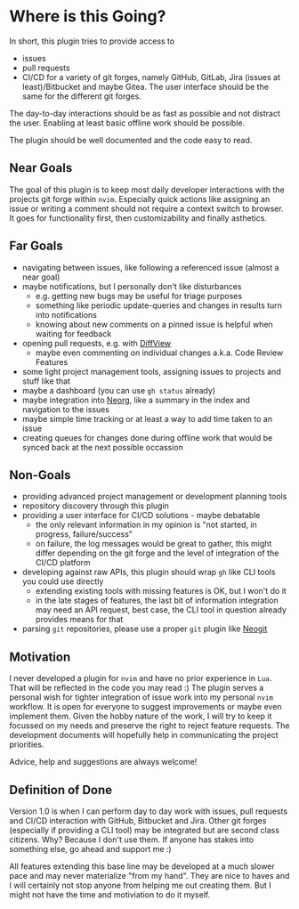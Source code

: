 # Where is this Going?

In short, this plugin tries to provide access to
- issues
- pull requests
- CI/CD
for a variety of git forges, namely GitHub, GitLab, Jira (issues at least)/Bitbucket and maybe
Gitea. The user interface should be the same for the different git forges.

The day-to-day interactions should be as fast as possible and not distract the user.
Enabling at least basic offline work should be possible.

The plugin should be well documented and the code easy to read.

## Near Goals 

The goal of this plugin is to keep most daily developer interactions with the projects git forge
within `nvim`. Especially quick actions like assigning an issue or writing a comment should not
require a context switch to browser. It goes for functionality first, then customizability and
finally asthetics.

## Far Goals

- navigating between issues, like following a referenced issue (almost a near goal)
- maybe notifications, but I personally don't like disturbances
    - e.g. getting new bugs may be useful for triage purposes
    - something like periodic update-queries and changes in results turn into notifications
    - knowing about new comments on a pinned issue is helpful when waiting for feedback
- opening pull requests, e.g. with [DiffView](https://github.com/sindrets/diffview.nvim)
    - maybe even commenting on individual changes a.k.a. Code Review Features
- some light project management tools, assigning issues to projects and stuff like that
- maybe a dashboard (you can use `gh status` already)
- maybe integration into [Neorg](https://github.com/nvim-neorg/neorg), like a summary in the index and navigation to the issues
- maybe simple time tracking or at least a way to add time taken to an issue
- creating queues for changes done during offline work that would be synced back at the next
  possible occassion

## Non-Goals

- providing advanced project management or development planning tools
- repository discovery through this plugin
- providing a user interface for CI/CD solutions - maybe debatable
    - the only relevant information in my opinion is "not started, in progress, failure/success"
    - on failure, the log messages would be great to gather, this might differ depending on the
      git forge and the level of integration of the CI/CD platform
- developing against raw APIs, this plugin should wrap `gh` like CLI tools you could use directly
    - extending existing tools with missing features is OK, but I won't do it
    - in the late stages of features, the last bit of information integration may need an API
      request, best case, the CLI tool in question already provides means for that
- parsing `git` repositories, please use a proper `git` plugin like [Neogit](https://github.com/NeogitOrg/neogit)

## Motivation

I never developed a plugin for `nvim` and have no prior experience in `Lua`. That will be reflected
in the code you may read :)
The plugin serves a personal wish for tighter integration of issue work into my personal `nvim`
workflow.
It is open for everyone to suggest improvements or maybe even implement them.
Given the hobby nature of the work, I will try to keep it focussed on my needs and preserve the
right to reject feature requests.
The development documents will hopefully help in communicating the project priorities.

Advice, help and suggestions are always welcome!

## Definition of Done

Version 1.0 is when I can perform day to day work with issues, pull requests and CI/CD interaction
with GitHub, Bitbucket and Jira. Other git forges (especially if providing a CLI tool) may be
integrated but are second class citizens. Why? Because I don't use them.
If anyone has stakes into something else, go ahead and support me :)

All features extending this base line may be developed at a much slower pace and may never
materialize "from my hand". They are nice to haves and I will certainly not stop anyone from
helping me out creating them. But I might not have the time and motiviation to do it myself.
